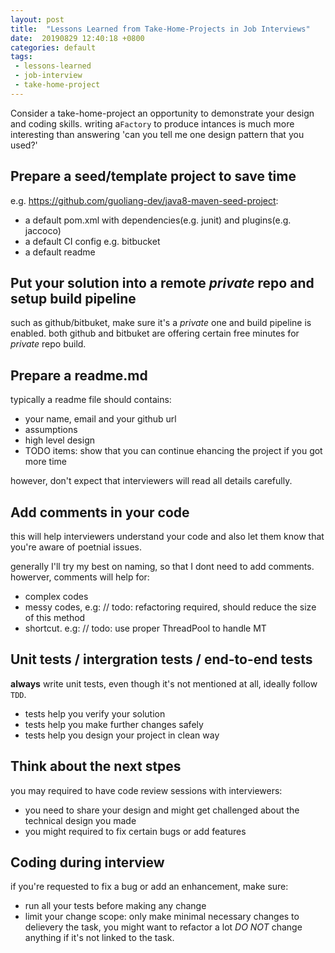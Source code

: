 ```yaml
---
layout: post
title:  "Lessons Learned from Take-Home-Projects in Job Interviews"
date:  20190829 12:40:18 +0800
categories: default 
tags:
 - lessons-learned
 - job-interview
 - take-home-project
---
```


Consider a take-home-project an opportunity to demonstrate your design and coding skills. writing a`Factory` to produce intances is much more interesting than answering 'can you tell me one design pattern that you used?'

## Prepare a seed/template project to save time

e.g. https://github.com/guoliang-dev/java8-maven-seed-project:
 - a default pom.xml with dependencies(e.g. junit) and plugins(e.g. jaccoco)
 - a default CI config e.g. bitbucket
 - a default readme


## Put your solution into a remote *private* repo and setup build pipeline

such as github/bitbuket, make sure it's a *private* one and build pipeline is enabled. both github and bitbuket are offering certain free minutes for *private* repo build.


## Prepare a readme.md

typically a readme file should contains:
 - your name, email and your github url
 - assumptions
 - high level design
 - TODO items: show that you can continue ehancing the project if you got more time

 however, don't expect that interviewers will read all details carefully. 


## Add comments in your code

this will help interviewers understand your code and also let them know that you're aware of poetnial issues. 

generally I'll try my best on naming, so that I dont need to add comments. howerver, comments will help for:
 - complex codes
 - messy codes, e.g: // todo: refactoring required, should reduce the size of this method
 - shortcut. e.g: // todo: use proper ThreadPool to handle MT


## Unit tests / intergration tests / end-to-end tests

**always** write unit tests, even though it's not mentioned at all, ideally follow `TDD`.
 - tests help you verify your solution
 - tests help you make further changes safely
 - tests help you design your project in clean way


## Think about the next stpes

you may required to have code review sessions with interviewers:
 - you need to share your design and might get challenged about the technical design you made
 - you might required to fix certain bugs or add features


## Coding during interview

if you're requested to fix a bug or add an enhancement, make sure:
 - run all your tests before making any change
 - limit your change scope: only make minimal necessary changes to delievery the task, you might want to refactor a lot *DO NOT* change anything if it's not linked to the task.
